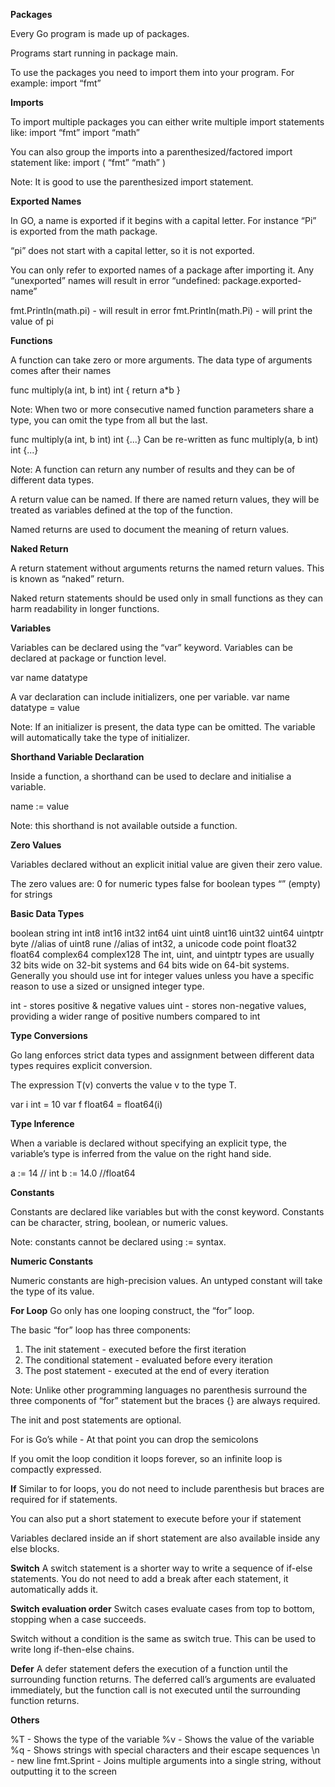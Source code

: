 **Packages**

Every Go program is made up of packages.

Programs start running in package main.

To use the packages you need to import them into your program. For example:
import “fmt”

**Imports**

To import multiple packages you can either write multiple import statements like:
import “fmt”
import “math”

You can also group the imports into a parenthesized/factored import statement like:
import (
“fmt”
“math”
)

Note: It is good to use the parenthesized import statement.

**Exported Names**

In GO, a name is exported if it begins with a capital letter. For instance “Pi” is exported from the math package.

“pi” does not start with a capital letter, so it is not exported.

You can only refer to exported names of a package after importing it. Any “unexported” names will result in error “undefined: package.exported-name”

fmt.Println(math.pi) - will result in error
fmt.Println(math.Pi) - will print the value of pi

**Functions**

A function can take zero or more arguments.
The data type of arguments comes after their names

func multiply(a int, b int) int {
return a\*b
}

Note: When two or more consecutive named function parameters share a type, you can omit the type from all but the last.

func multiply(a int, b int) int {...}
Can be re-written as
func multiply(a, b int) int {...}

Note: A function can return any number of results and they can be of different data types.

A return value can be named. If there are named return values, they will be treated as variables defined at the top of the function.

Named returns are used to document the meaning of return values.

**Naked Return**

A return statement without arguments returns the named return values. This is known as “naked” return.

Naked return statements should be used only in small functions as they can harm readability in longer functions.

**Variables**

Variables can be declared using the “var” keyword. Variables can be declared at package or function level.

var name datatype

A var declaration can include initializers, one per variable.
var name datatype = value

Note: If an initializer is present, the data type can be omitted. The variable will automatically take the type of initializer.

**Shorthand Variable Declaration**

Inside a function, a shorthand can be used to declare and initialise a variable.

name := value

Note: this shorthand is not available outside a function.

**Zero Values**

Variables declared without an explicit initial value are given their zero value.

The zero values are:
0 for numeric types
false for boolean types
“” (empty) for strings

**Basic Data Types**

boolean
string
int int8 int16 int32 int64
uint uint8 uint16 uint32 uint64 uintptr
byte //alias of uint8
rune //alias of int32, a unicode code point
float32 float64
complex64 complex128
The int, uint, and uintptr types are usually 32 bits wide on 32-bit systems and 64 bits wide on 64-bit systems. Generally you should use int for integer values unless you have a specific reason to use a sized or unsigned integer type.

int - stores positive & negative values
uint - stores non-negative values, providing a wider range of positive numbers compared to int

**Type Conversions**

Go lang enforces strict data types and assignment between different data types requires explicit conversion.

The expression T(v) converts the value v to the type T.

var i int = 10
var f float64 = float64(i)

**Type Inference**

When a variable is declared without specifying an explicit type, the variable’s type is inferred from the value on the right hand side.

a := 14 // int
b := 14.0 //float64

**Constants**

Constants are declared like variables but with the const keyword. Constants can be character, string, boolean, or numeric values.

Note: constants cannot be declared using := syntax.

**Numeric Constants**

Numeric constants are high-precision values. An untyped constant will take the type of its value.

**For Loop**
Go only has one looping construct, the “for” loop.

The basic “for” loop has three components:

1. The init statement - executed before the first iteration
2. The conditional statement - evaluated before every iteration
3. The post statement - executed at the end of every iteration

Note: Unlike other programming languages no parenthesis surround the three components of “for” statement but the braces {} are always required.

The init and post statements are optional.

For is Go’s while - At that point you can drop the semicolons

If you omit the loop condition it loops forever, so an infinite loop is compactly expressed.

**If**
Similar to for loops, you do not need to include parenthesis but braces are required for if statements.

You can also put a short statement to execute before your if statement

Variables declared inside an if short statement are also available inside any else blocks.

**Switch**
A switch statement is a shorter way to write a sequence of if-else statements. You do not need to add a break after each statement, it automatically adds it.

**Switch evaluation order**
Switch cases evaluate cases from top to bottom, stopping when a case succeeds.

Switch without a condition is the same as switch true. This can be used to write long if-then-else chains.

**Defer**
A defer statement defers the execution of a function until the surrounding function returns. The deferred call’s arguments are evaluated immediately, but the function call is not executed until the surrounding function returns.

**Others**

%T - Shows the type of the variable
%v - Shows the value of the variable
%q - Shows strings with special characters and their escape sequences
\n - new line
fmt.Sprint - Joins multiple arguments into a single string, without outputting it to the screen
